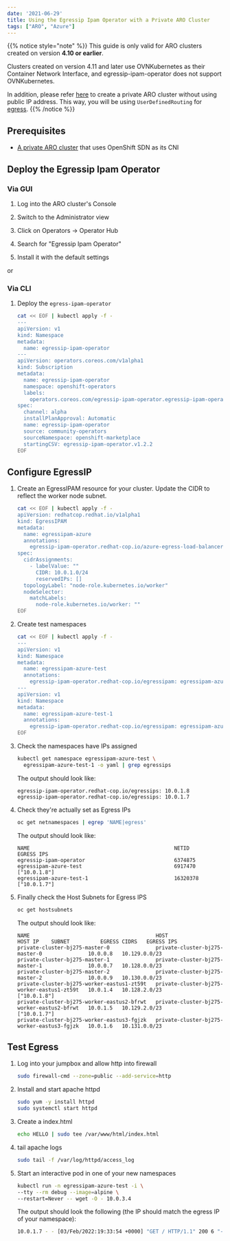 ```yaml
---
date: '2021-06-29'
title: Using the Egressip Ipam Operator with a Private ARO Cluster
tags: ["ARO", "Azure"]
---
```


{{% notice style="note" %}}
This guide is only valid for ARO clusters created on version **4.10 or earlier**.

Clusters created on version 4.11 and later use OVNKubernetes as their Container Network Interface, and egressip-ipam-operator does not support OVNKubernetes.

In addition, please refer [here](https://learn.microsoft.com/en-us/azure/openshift/howto-create-private-cluster-4x#create-a-private-cluster-without-a-public-ip-address) to create a private ARO cluster without using public IP address. This way, you will be using `UserDefinedRouting` for [egress](https://learn.microsoft.com/en-us/azure/openshift/howto-restrict-egress).
{{% /notice %}}

## Prerequisites

* [A private ARO cluster](https://github.com/rh-mobb/documentation/blob/main/content/aro/private-cluster.md) that uses OpenShift SDN as its CNI

## Deploy the Egressip Ipam Operator

### Via GUI

1. Log into the ARO cluster's Console

1. Switch to the Administrator view

1. Click on Operators -> Operator Hub

1. Search for "Egressip Ipam Operator"

1. Install it with the default settings

or

### Via CLI

1. Deploy the `egress-ipam-operator`

   ```bash
   cat << EOF | kubectl apply -f -
   ---
   apiVersion: v1
   kind: Namespace
   metadata:
     name: egressip-ipam-operator
   ---
   apiVersion: operators.coreos.com/v1alpha1
   kind: Subscription
   metadata:
     name: egressip-ipam-operator
     namespace: openshift-operators
     labels:
       operators.coreos.com/egressip-ipam-operator.egressip-ipam-operator: ''
   spec:
     channel: alpha
     installPlanApproval: Automatic
     name: egressip-ipam-operator
     source: community-operators
     sourceNamespace: openshift-marketplace
     startingCSV: egressip-ipam-operator.v1.2.2
   EOF
   ```

## Configure EgressIP

1. Create an EgressIPAM resource for your cluster.  Update the CIDR to reflect the worker node subnet.

   ```bash
   cat << EOF | kubectl apply -f -
   apiVersion: redhatcop.redhat.io/v1alpha1
   kind: EgressIPAM
   metadata:
     name: egressipam-azure
     annotations:
       egressip-ipam-operator.redhat-cop.io/azure-egress-load-balancer: none
   spec:
     cidrAssignments:
       - labelValue: ""
         CIDR: 10.0.1.0/24
         reservedIPs: []
     topologyLabel: "node-role.kubernetes.io/worker"
     nodeSelector:
       matchLabels:
         node-role.kubernetes.io/worker: ""
   EOF
   ```

1. Create test namespaces

   ```bash
   cat << EOF | kubectl apply -f -
   ---
   apiVersion: v1
   kind: Namespace
   metadata:
     name: egressipam-azure-test
     annotations:
       egressip-ipam-operator.redhat-cop.io/egressipam: egressipam-azure
   ---
   apiVersion: v1
   kind: Namespace
   metadata:
     name: egressipam-azure-test-1
     annotations:
       egressip-ipam-operator.redhat-cop.io/egressipam: egressipam-azure
   EOF
   ```

1. Check the namespaces have IPs assigned

   ```bash
   kubectl get namespace egressipam-azure-test \
     egressipam-azure-test-1 -o yaml | grep egressips
   ```

    The output should look like:

   ```
   egressip-ipam-operator.redhat-cop.io/egressips: 10.0.1.8
   egressip-ipam-operator.redhat-cop.io/egressips: 10.0.1.7
   ```

1. Check they're actually set as Egress IPs

   ```bash
   oc get netnamespaces | egrep 'NAME|egress'
   ```

   The output should look like:

   ```
   NAME                                               NETID      EGRESS IPS
   egressip-ipam-operator                             6374875
   egressipam-azure-test                              6917470    ["10.0.1.8"]
   egressipam-azure-test-1                            16320378   ["10.0.1.7"]
   ```

1. Finally check the Host Subnets for Egress IPS

   ```bash
   oc get hostsubnets
   ```

    The output should look like:

   ```
   NAME                                         HOST                                         HOST IP    SUBNET          EGRESS CIDRS   EGRESS IPS
   private-cluster-bj275-master-0               private-cluster-bj275-master-0               10.0.0.8   10.129.0.0/23
   private-cluster-bj275-master-1               private-cluster-bj275-master-1               10.0.0.7   10.128.0.0/23
   private-cluster-bj275-master-2               private-cluster-bj275-master-2               10.0.0.9   10.130.0.0/23
   private-cluster-bj275-worker-eastus1-zt59t   private-cluster-bj275-worker-eastus1-zt59t   10.0.1.4   10.128.2.0/23                  ["10.0.1.8"]
   private-cluster-bj275-worker-eastus2-bfrwt   private-cluster-bj275-worker-eastus2-bfrwt   10.0.1.5   10.129.2.0/23                  ["10.0.1.7"]
   private-cluster-bj275-worker-eastus3-fgjzk   private-cluster-bj275-worker-eastus3-fgjzk   10.0.1.6   10.131.0.0/23
   ```

## Test Egress

1. Log into your jumpbox and allow http into firewall

   ```bash
   sudo firewall-cmd --zone=public --add-service=http
   ```

1. Install and start apache httpd

   ```bash
   sudo yum -y install httpd
   sudo systemctl start httpd
   ```

1. Create a index.html

   ```bash
   echo HELLO | sudo tee /var/www/html/index.html
   ```

1. tail apache logs

   ```bash
   sudo tail -f /var/log/httpd/access_log
   ```

1. Start an interactive pod in one of your new namespaces

   ```bash
   kubectl run -n egressipam-azure-test -i \
   --tty --rm debug --image=alpine \
   --restart=Never -- wget -O - 10.0.3.4
   ```

    The output should look the following (the IP should match the egress IP of your namespace):

   ```bash
   10.0.1.7 - - [03/Feb/2022:19:33:54 +0000] "GET / HTTP/1.1" 200 6 "-" "Wget"
   ```
